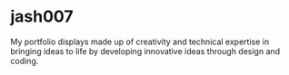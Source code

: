 # jash007
My portfolio displays made up of creativity and technical expertise in bringing ideas to life by developing innovative ideas through design and coding.
